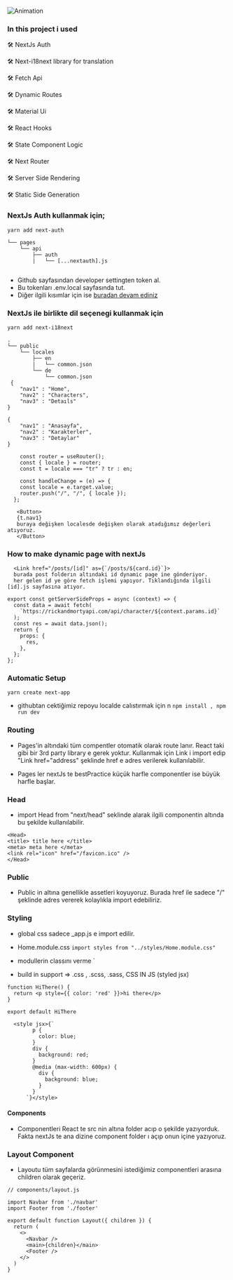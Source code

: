 
![Animation](https://user-images.githubusercontent.com/99739515/189138222-195e59d7-a3ce-4ddc-ba6a-d8a1396bcbd9.gif)

### In this project i used

🛠 NextJs Auth

🛠 Next-i18next library for translation

🛠 Fetch Api

🛠 Dynamic Routes

🛠 Material Ui

🛠 React Hooks

🛠 State Component Logic

🛠 Next Router

🛠 Server Side Rendering

🛠 Static Side Generation

### NextJs Auth kullanmak için;

```
yarn add next-auth

└── pages
    └── api
        ├── auth
        |   └── [...nextauth].js
        
```
- Github sayfasından developer settingten token al.
- Bu tokenları .env.local sayfasında tut.
- Diğer ilgili kısımlar için ise  [buradan devam ediniz](https://next-auth.js.org/getting-started/example) 


### NextJs ile birlikte dil seçenegi kullanmak için 
```
yarn add next-i18next

.
└── public
    └── locales
        ├── en
        |   └── common.json
        └── de
            └── common.json
 {
    "nav1" : "Home",
    "nav2" : "Characters",
    "nav3" : "Detaıls"
}

{
    "nav1" : "Anasayfa",
    "nav2" : "Karakterler",
    "nav3" : "Detaylar"
}

    const router = useRouter();
    const { locale } = router;
    const t = locale === "tr" ? tr : en;

    const handleChange = (e) => {
    const locale = e.target.value;
    router.push("/", "/", { locale });
  };

   <Button>
   {t.nav1} 
   buraya değişken localesde değişken olarak atadığımız değerleri atıyoruz.
   </Button>

```

### How to make dynamic page with nextJs 

```
  <Link href="/posts/[id]" as={`/posts/${card.id}`}>
  burada post folderın altındaki id dynamic page ine gönderiyor.
  her gelen id ye göre fetch işlemi yapıyor. Tıklandığında ilgili [id].js sayfasına atıyor.
```

```
export const getServerSideProps = async (context) => {
  const data = await fetch(
    `https://rickandmortyapi.com/api/character/${context.params.id}`
  );
  const res = await data.json();
  return {
    props: {
      res,
    },
  };
};
```



### Automatic Setup
`
yarn create next-app
`
- githubtan cektiğimiz repoyu localde calıstırmak için n
` npm install , npm run dev `

### Routing
- Pages'in altındaki tüm compentler otomatik olarak route lanır. React taki gibi bir 3rd party library e gerek yoktur. Kullanmak için Link i import edip "Link href="address" şeklinde href e adres verilerek kullanılabilir.

- Pages ler nextJs te bestPractice küçük harfle componentler ise büyük harfle başlar.

### Head
- import Head from "next/head" seklinde alarak ilgili componentin altında bu şekilde kullanılabilir.
```
<Head> 
<title> title here </title>
<meta> meta here </meta>
<link rel="icon" href="/favicon.ico" />
</Head>
```

### Public
- Public in altına genellikle assetleri koyuyoruz. Burada href ile sadece "/" şeklinde adres vererek kolaylıkla import edebiliriz. 

### Styling
- global css sadece _app.js e import edilir.
- Home.module.css 
` import styles from "../styles/Home.module.css" `
- modullerin classını verme 
` <div className={styles.main}>

- build in support => .css , .scss, .sass, CSS IN JS (styled jsx)
```
function HiThere() {
  return <p style={{ color: 'red' }}>hi there</p>
}

export default HiThere
```

```
  <style jsx>{`
        p {
          color: blue;
        }
        div {
          background: red;
        }
        @media (max-width: 600px) {
          div {
            background: blue;
          }
        }
      `}</style>
```

#### Components 
- Componentleri React te src nin altına folder acıp o şekilde yazıyorduk. Fakta nextJs te ana dizine component folder ı açıp onun içine yazıyoruz.

###  Layout Component
- Layoutu tüm sayfalarda görünmesini istediğimiz componentleri arasına children olarak geçeriz.
```
// components/layout.js

import Navbar from './navbar'
import Footer from './footer'

export default function Layout({ children }) {
  return (
    <>
      <Navbar />
      <main>{children}</main>
      <Footer />
    </>
  )
}
```

